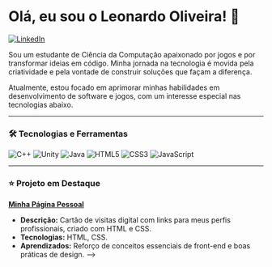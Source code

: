# Olá, eu sou o Leonardo Oliveira! 👋

<p align="left">
  <a href=https://www.linkedin.com/in/leonardodkz target="_blank">
    <img src="https://img.shields.io/badge/LinkedIn-0077B5?style=for-the-badge&logo=linkedin&logoColor=white" alt="LinkedIn"/>
  </a>
</p>

Sou um estudante de Ciência da Computação apaixonado por jogos e por transformar ideias em código. Minha jornada na tecnologia é movida pela criatividade e pela vontade de construir soluções que façam a diferença.

Atualmente, estou focado em aprimorar minhas habilidades em desenvolvimento de software e jogos, com um interesse especial nas tecnologias abaixo.

---

### 🛠️ Tecnologias e Ferramentas

<p align="left">
  <img src="https://img.shields.io/badge/C%2B%2B-00599C?style=for-the-badge&logo=c%2B%2B&logoColor=white" alt="C++"/>
  <img src="https://img.shields.io/badge/Unity-FFFFFF?style=for-the-badge&logo=unity&logoColor=black" alt="Unity"/>
  <img src="https://img.shields.io/badge/Java-ED8B00?style=for-the-badge&logo=openjdk&logoColor=white" alt="Java"/>
  <img src="https://img.shields.io/badge/HTML5-E34F26?style=for-the-badge&logo=html5&logoColor=white" alt="HTML5"/>
  <img src="https://img.shields.io/badge/CSS3-1572B6?style=for-the-badge&logo=css3&logoColor=white" alt="CSS3"/>
  <img src="https://img.shields.io/badge/JavaScript-F7DF1E?style=for-the-badge&logo=javascript&logoColor=black" alt="JavaScript"/>
</p>

---

### ⭐ Projeto em Destaque

**[Minha Página Pessoal](https://github.com/LeonardoDKz/pagina-pessoal)**
- **Descrição:** Cartão de visitas digital com links para meus perfis profissionais, criado com HTML e CSS.
- **Tecnologias:** HTML, CSS.
- **Aprendizados:** Reforço de conceitos essenciais de front-end e boas práticas de design.
-->
